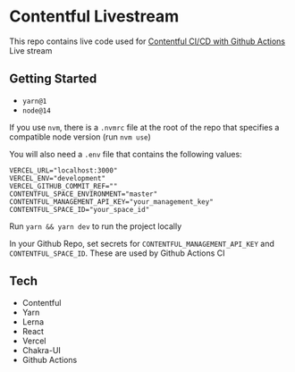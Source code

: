 
# Contentful Livestream

This repo contains live code used for [Contentful CI/CD with Github Actions](https://www.youtube.com/watch?v=6FOnxtRgXk8&feature=youtu.be) Live stream

## Getting Started

- `yarn@1`
- `node@14`

If you use `nvm`, there is a `.nvmrc` file at the root of the repo that specifies a compatible node version (run `nvm use`)

You will also need a `.env` file that contains the following values:

```text
VERCEL_URL="localhost:3000"
VERCEL_ENV="development"
VERCEL_GITHUB_COMMIT_REF=""
CONTENTFUL_SPACE_ENVIRONMENT="master"
CONTENTFUL_MANAGEMENT_API_KEY="your_management_key"
CONTENTFUL_SPACE_ID="your_space_id"
```

Run `yarn && yarn dev` to run the project locally

In your Github Repo, set secrets for `CONTENTFUL_MANAGEMENT_API_KEY` and `CONTENTFUL_SPACE_ID`. These are used by Github Actions CI

## Tech

- Contentful
- Yarn
- Lerna
- React
- Vercel
- Chakra-UI
- Github Actions
